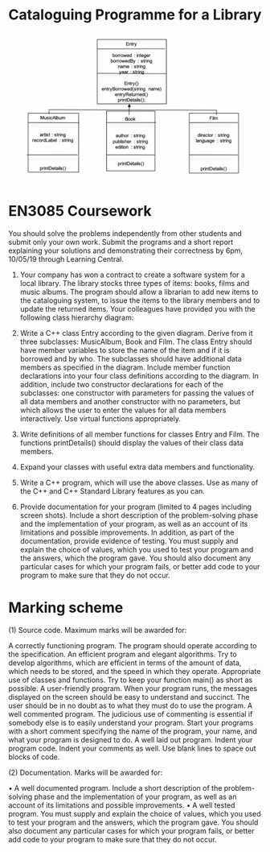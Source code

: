 # Cataloguing Programme for a Library

![alt-text](Diagram.png?raw=true "Diagram")

# EN3085 Coursework

You should solve the problems independently from other students and submit only your own work. Submit the programs and a short report explaining your solutions and demonstrating their correctness by 6pm, 10/05/19 through Learning Central.


1.	Your company has won a contract to create a software system for a local library. The library stocks three types of items: books, films and music albums. The program should allow a librarian to add new items to the cataloguing system, to issue the items to the library members and to update the returned items. Your colleagues have provided you with the following class hierarchy diagram: 

2.	Write a C++ class Entry according to the given diagram. Derive from it three subclasses: MusicAlbum, Book and Film. The class Entry should have member variables to store the name of the item and if it is borrowed and by who. The subclasses should have additional data members as specified in the diagram. Include member function declarations into your four class definitions according to the diagram. In addition, include two constructor declarations for each of the subclasses: one constructor with parameters for passing the values of all data members and another constructor with no parameters, but which allows the user to enter the values for all data members interactively. Use virtual functions appropriately.

3.	Write definitions of all member functions for classes Entry and Film. The functions printDetails() should display the values of their class data members.	  	       							

4.	Expand your classes with useful extra data members and functionality.					
					
5.	Write a C++ program, which will use the above classes. Use as many of the C++ and C++ Standard Library features as you can.		

6.	Provide documentation for your program (limited to 4 pages including screen shots). Include a short description of the problem-solving phase and the implementation of your program, as well as an account of its limitations and possible improvements. In addition, as part of the documentation, provide evidence of testing. You must supply and explain the choice of values, which you used to test your program and the answers, which the program gave. You should also document any particular cases for which your program fails, or better add code to your program to make sure that they do not occur.

# Marking scheme

(1) Source code. Maximum marks will be awarded for:

A correctly functioning program. The program should operate according to the specification. An efficient program and elegant algorithms. Try to develop algorithms, which are efficient in terms of the amount of data, which needs to be stored, and the speed in which they operate. Appropriate use of classes and functions. Try to keep your function main() as short as possible. A user-friendly program. When your program runs, the messages displayed on the screen should be easy to understand and succinct. The user should be in no doubt as to what they must do to use the program.
A well commented program. The judicious use of commenting is essential if somebody else is to easily understand your program. Start your programs with a short comment specifying the name of the program, your name, and what your program is designed to do. A well laid out program. Indent your program code. Indent your comments as well. Use blank lines to space out blocks of code.

(2) Documentation. Marks will be awarded for:

•	A well documented program. Include a short description of the problem-solving phase and the implementation of your program, as well as an account of its limitations and possible improvements.
•	A well tested program. You must supply and explain the choice of values, which you used to test your program and the answers, which the program gave. You should also document any particular cases for which your program fails, or better add code to your program to make sure that they do not occur.

